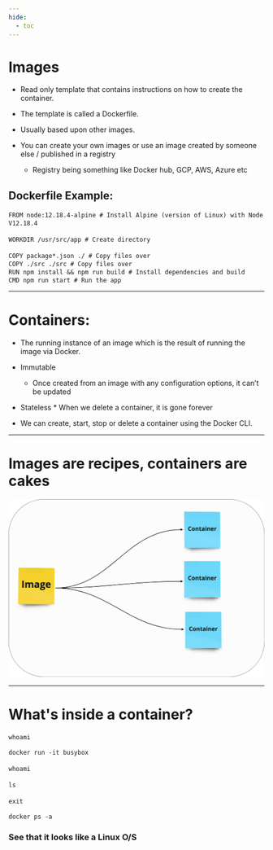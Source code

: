 ```yaml
---
hide:
  - toc
---
```


# Images

*	Read only template that contains instructions on how to create the container.

*	The template is called a Dockerfile.

*	Usually based upon other images.

*	You can create your own images or use an image created by someone else / published in a registry
    * Registry being something like Docker hub, GCP, AWS, Azure etc

## Dockerfile Example:

```
FROM node:12.18.4-alpine # Install Alpine (version of Linux) with Node V12.18.4

WORKDIR /usr/src/app # Create directory

COPY package*.json ./ # Copy files over
COPY ./src ./src # Copy files over
RUN npm install && npm run build # Install dependencies and build
CMD npm run start # Run the app
```

---

# Containers:

*	The running instance of an image which is the result of running the image via Docker.

*	Immutable
    * Once created from an image with any configuration options, it can’t be updated

* Stateless
	  * When we delete a container, it is gone forever

* We can create, start, stop or delete a container using the Docker CLI.


---

# Images are recipes, containers are cakes

![Images Containers](./images/image-container.png)

---

# What's inside a container?


```
whoami
```

```
docker run -it busybox

whoami

ls

exit
```

```
docker ps -a
```

### See that it looks like a Linux O/S